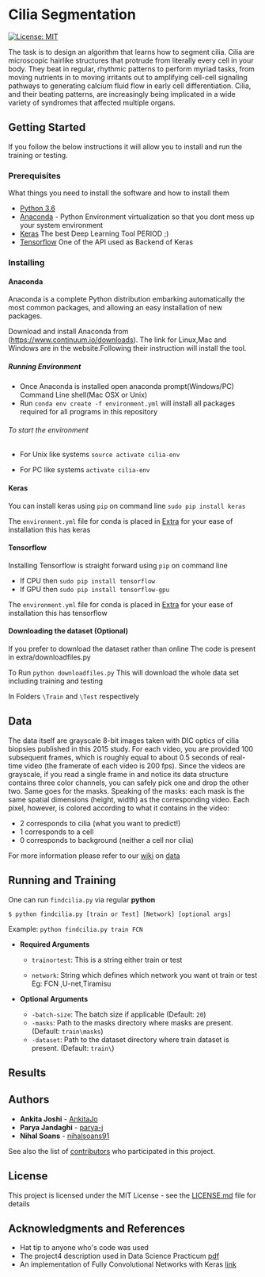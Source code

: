# Cilia Segmentation

[![License: MIT](https://img.shields.io/badge/License-MIT-yellow.svg)](https://opensource.org/licenses/MIT)

The task is to design an algorithm that learns how to segment cilia. Cilia are microscopic
hairlike structures that protrude from literally every cell in your body. They beat
in regular, rhythmic patterns to perform myriad tasks, from moving nutrients in to moving
irritants out to amplifying cell-cell signaling pathways to generating calcium fluid
flow in early cell differentiation. Cilia, and their beating patterns, are increasingly being
implicated in a wide variety of syndromes that affected multiple organs.

## Getting Started

If you follow the below instructions it will allow you to install and run the training or testing.

### Prerequisites

What things you need to install the software and how to install them

- [Python 3.6](https://www.python.org/downloads/release/python-360/)
- [Anaconda](https://www.anaconda.com/) - Python Environment virtualization so that you dont mess up your system environment
- [Keras](https://keras.io/) The best Deep Learning Tool PERIOD ;)
- [Tensorflow](https://www.tensorflow.org/) One of the API used as Backend of Keras

### Installing

#### Anaconda

Anaconda is a complete Python distribution embarking automatically the most common packages, and allowing an easy installation of new packages.

Download and install Anaconda from (https://www.continuum.io/downloads).
The link for Linux,Mac and Windows are in the website.Following their instruction will install the tool.
##### Running Environment

* Once Anaconda is installed open anaconda prompt(Windows/PC) Command Line shell(Mac OSX or Unix)
* Run ```conda env create -f environment.yml``` will install all packages required for all programs in this repository
###### To start the environment 

* For Unix like systems ```source activate cilia-env```

* For PC like systems ```activate cilia-env```

#### Keras

You can install keras using ``` pip ``` on command line
``` sudo pip install keras ```

The `environment.yml` file for conda is placed in [Extra](https://github.com/dsp-uga/team-huddle/tree/master/extra) for your ease of installation this has keras 

#### Tensorflow
Installing Tensorflow is straight forward using ``` pip ``` on command line

* If CPU then  ``` sudo pip install tensorflow ```
* If GPU then ``` sudo pip install tensorflow-gpu ```

The `environment.yml` file for conda is placed in [Extra](https://github.com/dsp-uga/team-huddle/tree/master/extra) for your ease of installation this has tensorflow

#### Downloading the dataset (Optional)

If you prefer to download the dataset rather than online
The code is present in extra/downloadfiles.py

To Run ``` python downloadfiles.py ``` This will download the whole data set including training and testing

In Folders ```\Train``` and ```\Test``` respectively

## Data
The data itself are grayscale 8-bit images taken with DIC optics of cilia biopsies published
in this 2015 study. For each video, you are provided 100 subsequent frames, which
is roughly equal to about 0.5 seconds of real-time video (the framerate of each video is
200 fps). Since the videos are grayscale, if you read a single frame in and notice its data
structure contains three color channels, you can safely pick one and drop the other two.
Same goes for the masks.
Speaking of the masks: each mask is the same spatial dimensions (height, width) as the
corresponding video. Each pixel, however, is colored according to what it contains in the
video:
* 2 corresponds to cilia (what you want to predict!)
* 1 corresponds to a cell
* 0 corresponds to background (neither a cell nor cilia)

For more information please refer to our [wiki](https://github.com/dsp-uga/team-huddle/wiki) on [data](https://github.com/dsp-uga/team-huddle/wiki/Data)

## Running and Training

One can run `findcilia.py` via regular **python** 

```
$ python findcilia.py [train or Test] [Network] [optional args]
```
Example: ```python findcilia.py train FCN ```

  - **Required Arguments**

    - `trainortest`: This is a string either train or test

    - `network`: String which defines which network you want ot train or test Eg: FCN ,U-net,Tiramisu

  - **Optional Arguments**

    - `-batch-size`: The batch size if applicable (Default: `20`)
    - `-masks`: Path to the masks directory where masks are present. (Default: `train\masks`)
    - `-dataset`: Path to the dataset directory where train dataset is present. (Default: `train\`)


## Results

## Authors

* **Ankita Joshi** - [AnkitaJo](https://github.com/AnkitaJo)
* **Parya Jandaghi** - [parya-j](https://github.com/parya-j)
* **Nihal Soans** - [nihalsoans91](https://github.com/nihalsoans91)

See also the list of [contributors](https://github.com/dsp-uga/team-huddle/blob/master/CONTRIBUTORS.md) who participated in this project.

## License

This project is licensed under the MIT License - see the [LICENSE.md](LICENSE.md) file for details

## Acknowledgments and References

* Hat tip to anyone who's code was used
* The project4 description used in Data Science Practicum [pdf](https://github.com/dsp-uga/sp18/blob/master/projects/p4/project4.pdf)
* An implementation of Fully Convolutional Networks with Keras [link](https://github.com/JihongJu/keras-fcn)


